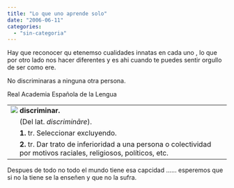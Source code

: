 ```yaml
---
title: "Lo que uno aprende solo"
date: "2006-06-11"
categories: 
  - "sin-categoria"
---
```


Hay que reconocer qu etenemso cualidades innatas en cada uno , lo que por otro lado nos hacer diferentes y es ahi cuando te puedes sentir orgullo de ser como ere.

No discriminaras a ninguna otra persona.

Real Academia Española de la Lengua

<table border="0" cellpadding="3" cellspacing="3" width="100%"><tbody><tr><td colspan="3"><a href="https://buscon.rae.es/draeI/SrvltGUIVerbos?TIPO_HTML=2&amp;IDVERBO=discriminar0" title="Ver conjugación" target="_self" rel="noopener"><img src="images/buscarconj.gif" border="0"></a> <b>discriminar</b><b>.</b></td></tr><tr><td>&nbsp;</td><td>(Del <a title="latín, latino o latina">lat.</a> <i>discrimināre</i>).</td></tr><tr><td width="2%">&nbsp;</td><td><a title="0_1" name="0_1"></a><b>1.</b> <a class="eAbrv" title="verbo transitivo">tr.</a> Seleccionar excluyendo.</td></tr><tr><td width="2%">&nbsp;</td><td><a title="0_2" name="0_2"></a><b>2.</b> <a class="eAbrvNoEdit" title="verbo transitivo">tr.</a> Dar trato de inferioridad a una persona o colectividad por motivos raciales, religiosos, políticos, etc.</td></tr></tbody></table>

Despues de todo no todo el mundo tiene esa capcidad ...... esperemos que si no la tiene se la enseñen y que no la sufra.
